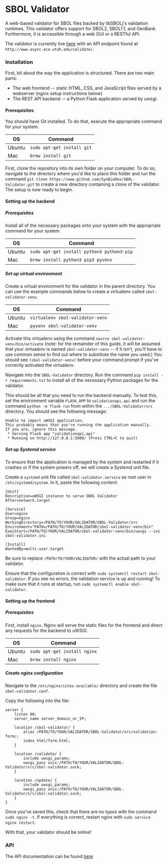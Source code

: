 # SBOL Validator
A web-based validator for SBOL files backed by libSBOLj's validation runtimes. This validator offers support for SBOL2, SBOL1.1, and GenBank.
Furthermore, it is accessible through a web GUI or a RESTful API. 

The validator is currently live [here](http://www.async.ece.utah.edu/sbol-validator/) with an API endpoint found at `http://www.async.ece.utah.edu/validate/`.

### Installation
First, bit about the way the application is structured.
There are two main parts:
 - The web frontend -- static HTML, CSS, and JavaScript files served by a webserver (nginx setup instructions below)
 - The REST API backend -- a Python Flask application served by uwsgi.

#### Prerequisites
You should have Git installed. To do that, execute the appropriate command for your system.

| OS | Command |
| --- | --- |
| Ubuntu | `sudo apt-get install git` |
| Mac | `brew install git` |

First, clone the repository into its own folder on your computer. To do so, navigate to the directory where you'd like to place this folder and run the command `git clone https://www.github.com/SynBioDex/SBOL-Validator.git` to create a new directory containing a clone of the validator. The setup is now ready to begin. 

#### Setting up the backend
##### Prerequisites
Install all of the necessary packages onto your system with the appropriate command for your system.

| OS | Command |
| --- | --- |
| Ubuntu | `sudo apt-get install python3 python3-pip` |
| Mac | `brew install python3 pip3 pyvenv` |

##### Set up virtual environment
Create a virtual environment for the validator in the parent directory. You can use the example commands below to create a virtualenv called `sbol-validator-venv`.

| OS | Command |
| --- | --- |
| Ubuntu | `virtualenv sbol-validator-venv` |
| Mac | `pyvenv sbol-validator-venv` |

Activate this virtualenv using the command `source sbol-validator-venv/bin/activate` (note: for the remainder of this guide, it will be assumed that your virtualenv is named `sbol-validator-venv` -- if it isn't, you'll have to use common sense to find out where to substitute the name you used.) You should see `(sbol-validator-venv)` before your command prompt if you've correctly activated the virtualenv. 

Navigate into the `SBOL-Validator` directory. Run the command `pip install -r requirements.txt` to install all of the necessary Python packages for the validator. 

This should be all that you need to run the backend manually. To test this, set the environment variable `FLASK_APP` to `validationapi.api` and run the command `python -m flask run` from within the `.../SBOL-Validator/src` directory. You should see the following message:

```
Unable to import uWSGI application.
This probably means that you're running the application manually.
If you are, ignore this message.
 * Serving Flask app "validationapi.api"
 * Running on http://127.0.0.1:5000/ (Press CTRL+C to quit)
```

##### Set up Systemd service
To ensure that the application is managed by the system and restarted if it crashes or if the system powers off, we will create a Systemd unit file.

Create a `systemd` unit file called `sbol-validator.service` as root user in `/etc/systemd/system`. In it, paste the following content: 

```
[Unit]
Description=uWSGI instance to serve SBOL Validator
After=network.target

[Service]
User=nginx
Group=nginx
WorkingDirectory=/PATH/TO/YOUR/VALIDATOR/SBOL-Validator/src
Environment="PATH=/PATH/TO/YOUR/VALIDATOR/sbol-validator-venv/bin"
ExecStart=/PATH/TO/YOUR/VALIDATOR/sbol-validator-venv/bin/uwsgi --ini sbol-validator.ini

[Install]
WantedBy=multi-user.target
```

Be sure to replace `/PATH/TO/YOUR/VALIDATOR/` with the actual path to your validator.

Ensure that the configuration is correct with `sudo systemctl restart sbol-validator`. If you see no errors, the validation service is up and running! To make sure that it runs at startup, run `sudo systemctl enable sbol-validator`. 

#### Setting up the frontend
##### Prerequisites
First, install `nginx`. Nginx will serve the static files for the frontend and direct any requests for the backend to uWSGI.

| OS | Command |
| --- | --- |
| Ubuntu | `sudo apt-get install nginx` |
| Mac | `brew install nginx` |

##### Create nginx configuration
Navigate to the `/etc/nginx/sites-available/` directory and create the file `sbol-validator.conf`.

Copy the following into the file:

```
server {
    listen 80;
    server_name server_domain_or_IP;
   
    location /sbol-validator/ {
        alias /PATH/TO/YOUR/VALIDATOR/SBOL-Validator/src/validation-form/;
        index html/form.html;
    }
    
    location /validate/ {
        include uwsgi_params;
        uwsgi_pass unix:/PATH/TO/YOUR/VALIDATOR/SBOL-Validator/src/sbol-validator.sock;
    }
    
    location /update/ {
        include uwsgi_params;
        uwsgi_pass unix:/PATH/TO/YOUR/VALIDATOR/SBOL-Validator/src/sbol-validator.sock;
    }
}
```

Once you've saved this, check that there are no typos with the command `sudo nginx -t`. If everything is correct, restart nginx with `sudo service nginx restart`.

With that, your validator should be online!


### API
The API documentation can be found [here](http://synbiodex.github.io/SBOL-Validator)
